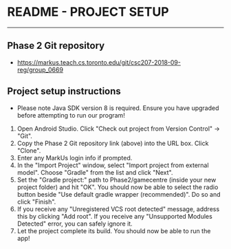 # README - PROJECT SETUP
***

## Phase 2 Git repository
* https://markus.teach.cs.toronto.edu/git/csc207-2018-09-reg/group_0669

## Project setup instructions

* Please note Java SDK version 8 is required. Ensure you have upgraded before attempting to run our program!

1. Open Android Studio. Click "Check out project from Version Control" -> "Git".
2. Copy the Phase 2 Git repository link (above) into the URL box. Click "Clone".
3. Enter any MarkUs login info if prompted.
4. In the "Import Project" window, select "Import project from external model". Choose "Gradle" from the list and click "Next".
5. Set the "Gradle project:" path to Phase2/gamecentre (inside your new project folder) and hit "OK". You should now be able to select the radio button beside "Use default gradle wrapper (recommended)". Do so and click "Finish".
6. If you receive any "Unregistered VCS root detected" message, address this by clicking "Add root". If you receive any "Unsupported Modules Detected" error, you can safely ignore it.
7. Let the project complete its build. You should now be able to run the app!